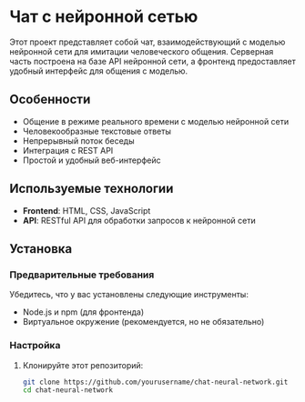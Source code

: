 # Чат с нейронной сетью

Этот проект представляет собой чат, взаимодействующий с моделью нейронной сети для имитации человеческого общения. Серверная часть построена на базе API нейронной сети, а фронтенд предоставляет удобный интерфейс для общения с моделью.

## Особенности

- Общение в режиме реального времени с моделью нейронной сети
- Человекообразные текстовые ответы
- Непрерывный поток беседы
- Интеграция с REST API
- Простой и удобный веб-интерфейс

## Используемые технологии

- **Frontend**: HTML, CSS, JavaScript
- **API**: RESTful API для обработки запросов к нейронной сети

## Установка

### Предварительные требования

Убедитесь, что у вас установлены следующие инструменты:

- Node.js и npm (для фронтенда)
- Виртуальное окружение (рекомендуется, но не обязательно)

### Настройка

1. Клонируйте этот репозиторий:

   ```bash
   git clone https://github.com/yourusername/chat-neural-network.git
   cd chat-neural-network